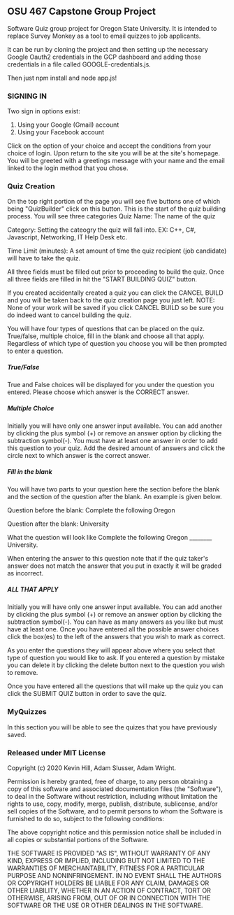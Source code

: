 ## OSU 467 Capstone Group Project

Software Quiz group project for Oregon State University. It is
intended to replace Survey Monkey as a tool to email quizzes to
job applicants.

It can be run by cloning the project and then setting up the
necessary Google Oauth2 credentials in the GCP dashboard and
adding those credentials in a file called GOOGLE-credentials.js.

Then just npm install and node app.js!

### SIGNING IN

Two sign in options exist:
1) Using your Google (Gmail) account
2) Using your Facebook account

Click on the option of your choice and accept the conditions from
your choice of login. Upon return to the site you will be at the 
site's homepage. You will be greeted with a greetings message 
with your name and the email linked to the login method that you
chose. 

### Quiz Creation

On the top right portion of the page you will see five buttons
one of which being "QuizBuilder" click on this button. This is 
the start of the quiz building process. You will see three 
categories 
Quiz Name: The name of the quiz

Category: Setting the cateogry the quiz will fall into.
EX: C++, C#, Javascript, Networking, IT Help Desk etc.

Time Limit (minutes): A set amount of time the quiz recipient 
(job candidate) will have to take the quiz. 

All three fields must be filled out prior to proceeding to build
the quiz. Once all three fields are filled in hit the "START
BUILDING QUIZ" button.

If you created accidentally created a quiz you can click the 
CANCEL BUILD and you will be taken back to the quiz creation
page you just left. NOTE: None of your work will be saved if you
click CANCEL BUILD so be sure you do indeed want to cancel 
building the quiz. 

You will have four types of questions that can be placed on the 
quiz. True/false, multiple choice, fill in the blank and choose
all that apply. Regardless of which type of question you choose
you will be then prompted to enter a question. 

##### True/False
True and False choices will be displayed for you 
under the question you entered. Please choose which answer is
the CORRECT answer. 


##### Multiple Choice
Initially you will have only one answer input available. You 
can add another by clicking the plus symbol (+) or remove an 
answer option by clicking the subtraction symbol(-). You must 
have at least one answer in order to add this question to your 
quiz. Add the desired amount of answers and click the circle 
next to which answer is the correct answer. 

##### Fill in the blank
You will have two parts to your question here the section 
before the blank and the section of the question after the 
blank. An example is given below.

Question before the blank:
Complete the following Oregon 

Question after the blank:
University

What the question will look like
Complete the following Oregon ________ University.

When entering the answer to this question note that if the 
quiz taker's answer does not match the answer that you put in 
exactly it will be graded as incorrect.

##### ALL THAT APPLY
Initially you will have only one answer input available. You 
can add another by clicking the plus symbol (+) or remove an 
answer option by clicking the subtraction symbol(-). You can 
have as many answers as you like but must have at least one.
Once you have entered all the possible answer choices click
the box(es) to the left of the answers that you wish to mark
as correct.

As you enter the questions they will appear above where you select
that type of question you would like to ask. If you entered a question
by mistake you can delete it by clicking the delete button next to
the question you wish to remove. 

Once you have entered all the questions that will make up the quiz
you can click the SUBMIT QUIZ button in order to save the quiz. 


### MyQuizzes

In this section you will be able to see the quizes that you 
have previously saved.

### Released under MIT License

Copyright (c) 2020 Kevin Hill, Adam Slusser, Adam Wright.

Permission is hereby granted, free of charge, to any person obtaining a copy of this software and associated documentation files (the "Software"), to deal in the Software without restriction, including without limitation the rights to use, copy, modify, merge, publish, distribute, sublicense, and/or sell copies of the Software, and to permit persons to whom the Software is furnished to do so, subject to the following conditions:

The above copyright notice and this permission notice shall be included in all copies or substantial portions of the Software.

THE SOFTWARE IS PROVIDED "AS IS", WITHOUT WARRANTY OF ANY KIND, EXPRESS OR IMPLIED, INCLUDING BUT NOT LIMITED TO THE WARRANTIES OF MERCHANTABILITY, FITNESS FOR A PARTICULAR PURPOSE AND NONINFRINGEMENT. IN NO EVENT SHALL THE AUTHORS OR COPYRIGHT HOLDERS BE LIABLE FOR ANY CLAIM, DAMAGES OR OTHER LIABILITY, WHETHER IN AN ACTION OF CONTRACT, TORT OR OTHERWISE, ARISING FROM, OUT OF OR IN CONNECTION WITH THE SOFTWARE OR THE USE OR OTHER DEALINGS IN THE SOFTWARE.